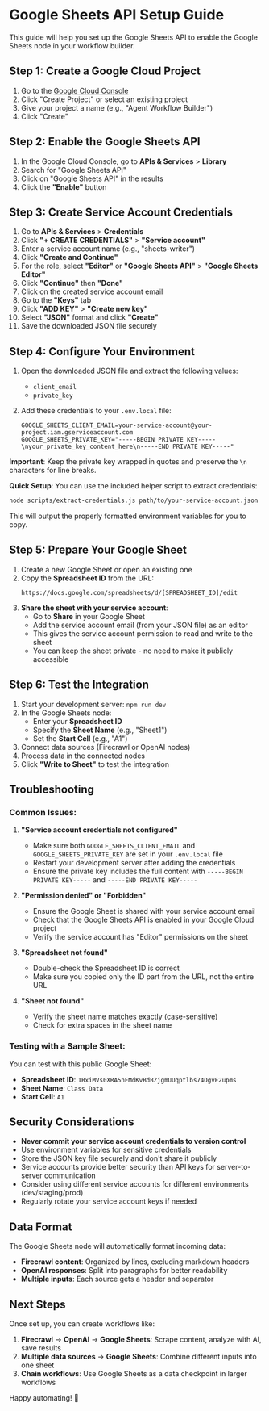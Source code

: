 # Google Sheets API Setup Guide

This guide will help you set up the Google Sheets API to enable the Google Sheets node in your workflow builder.

## Step 1: Create a Google Cloud Project

1. Go to the [Google Cloud Console](https://console.cloud.google.com/)
2. Click "Create Project" or select an existing project
3. Give your project a name (e.g., "Agent Workflow Builder")
4. Click "Create"

## Step 2: Enable the Google Sheets API

1. In the Google Cloud Console, go to **APIs & Services** > **Library**
2. Search for "Google Sheets API"
3. Click on "Google Sheets API" in the results
4. Click the **"Enable"** button

## Step 3: Create Service Account Credentials

1. Go to **APIs & Services** > **Credentials**
2. Click **"+ CREATE CREDENTIALS"** > **"Service account"**
3. Enter a service account name (e.g., "sheets-writer")
4. Click **"Create and Continue"**
5. For the role, select **"Editor"** or **"Google Sheets API"** > **"Google Sheets Editor"**
6. Click **"Continue"** then **"Done"**
7. Click on the created service account email
8. Go to the **"Keys"** tab
9. Click **"ADD KEY"** > **"Create new key"**
10. Select **"JSON"** format and click **"Create"**
11. Save the downloaded JSON file securely

## Step 4: Configure Your Environment

1. Open the downloaded JSON file and extract the following values:
   - `client_email`
   - `private_key`

2. Add these credentials to your `.env.local` file:
   ```env
   GOOGLE_SHEETS_CLIENT_EMAIL=your-service-account@your-project.iam.gserviceaccount.com
   GOOGLE_SHEETS_PRIVATE_KEY="-----BEGIN PRIVATE KEY-----\nyour_private_key_content_here\n-----END PRIVATE KEY-----"
   ```

**Important**: Keep the private key wrapped in quotes and preserve the `\n` characters for line breaks.

**Quick Setup**: You can use the included helper script to extract credentials:
```bash
node scripts/extract-credentials.js path/to/your-service-account.json
```
This will output the properly formatted environment variables for you to copy.

## Step 5: Prepare Your Google Sheet

1. Create a new Google Sheet or open an existing one
2. Copy the **Spreadsheet ID** from the URL:
   ```
   https://docs.google.com/spreadsheets/d/[SPREADSHEET_ID]/edit
   ```
3. **Share the sheet with your service account**:
   - Go to **Share** in your Google Sheet
   - Add the service account email (from your JSON file) as an editor
   - This gives the service account permission to read and write to the sheet
   - You can keep the sheet private - no need to make it publicly accessible

## Step 6: Test the Integration

1. Start your development server: `npm run dev`
2. In the Google Sheets node:
   - Enter your **Spreadsheet ID**
   - Specify the **Sheet Name** (e.g., "Sheet1")
   - Set the **Start Cell** (e.g., "A1")
3. Connect data sources (Firecrawl or OpenAI nodes)
4. Process data in the connected nodes
5. Click **"Write to Sheet"** to test the integration

## Troubleshooting

### Common Issues:

1. **"Service account credentials not configured"**
   - Make sure both `GOOGLE_SHEETS_CLIENT_EMAIL` and `GOOGLE_SHEETS_PRIVATE_KEY` are set in your `.env.local` file
   - Restart your development server after adding the credentials
   - Ensure the private key includes the full content with `-----BEGIN PRIVATE KEY-----` and `-----END PRIVATE KEY-----`

2. **"Permission denied" or "Forbidden"**
   - Ensure the Google Sheet is shared with your service account email
   - Check that the Google Sheets API is enabled in your Google Cloud project
   - Verify the service account has "Editor" permissions on the sheet

3. **"Spreadsheet not found"**
   - Double-check the Spreadsheet ID is correct
   - Make sure you copied only the ID part from the URL, not the entire URL

4. **"Sheet not found"**
   - Verify the sheet name matches exactly (case-sensitive)
   - Check for extra spaces in the sheet name

### Testing with a Sample Sheet:

You can test with this public Google Sheet:
- **Spreadsheet ID**: `1BxiMVs0XRA5nFMdKvBdBZjgmUUqptlbs74OgvE2upms`
- **Sheet Name**: `Class Data`
- **Start Cell**: `A1`

## Security Considerations

- **Never commit your service account credentials to version control**
- Use environment variables for sensitive credentials
- Store the JSON key file securely and don't share it publicly
- Service accounts provide better security than API keys for server-to-server communication
- Consider using different service accounts for different environments (dev/staging/prod)
- Regularly rotate your service account keys if needed

## Data Format

The Google Sheets node will automatically format incoming data:
- **Firecrawl content**: Organized by lines, excluding markdown headers
- **OpenAI responses**: Split into paragraphs for better readability
- **Multiple inputs**: Each source gets a header and separator

## Next Steps

Once set up, you can create workflows like:
1. **Firecrawl** → **OpenAI** → **Google Sheets**: Scrape content, analyze with AI, save results
2. **Multiple data sources** → **Google Sheets**: Combine different inputs into one sheet
3. **Chain workflows**: Use Google Sheets as a data checkpoint in larger workflows

Happy automating! 🚀